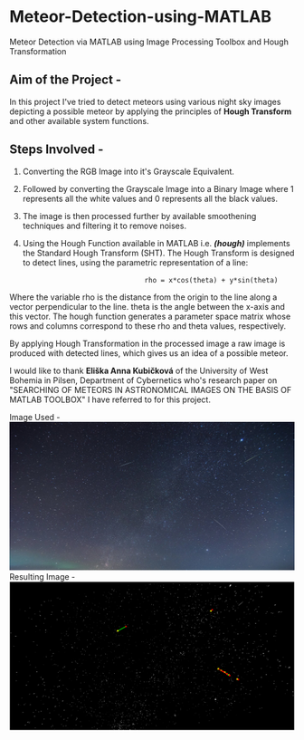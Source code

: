 # Meteor-Detection-using-MATLAB
Meteor Detection via MATLAB using Image Processing Toolbox and Hough Transformation
## Aim of the Project - 
In this project I've tried to detect meteors using various night sky images depicting a possible meteor by applying the principles of **Hough Transform** and other available system functions.

## Steps Involved - 
1) Converting the RGB Image into it's Grayscale Equivalent.
2) Followed by converting the Grayscale Image into a Binary Image where 1 represents all the white values and 0 represents all the black values. 
3) The image is then processed further by available smoothening techniques and filtering it to remove noises.
4) Using the Hough Function available in MATLAB i.e. ***(hough)*** implements the Standard Hough Transform (SHT). The Hough Transform is designed to detect lines, using the parametric representation of a line:

                                     rho = x*cos(theta) + y*sin(theta)

  Where the variable rho is the distance from the origin to the line along a vector perpendicular to the line. theta is the angle between the x-axis and this vector. The hough       function generates a parameter space matrix whose rows and columns correspond to these rho and theta values, respectively.

  By applying Hough Transformation in the processed image a raw image is produced with detected lines, which gives us an idea of a possible meteor.
  
I would like to thank **Eliška Anna Kubičková** of the University of West Bohemia in Pilsen, Department of Cybernetics who's research paper on "SEARCHING OF METEORS IN ASTRONOMICAL IMAGES ON THE BASIS OF MATLAB TOOLBOX" I have referred to for this project.

Image Used - 
![image used](https://github.com/souvik0306/Meteor-Detection-using-MATLAB/blob/master/meteor.jpg?raw=true)
Resulting Image -
![image used](https://github.com/souvik0306/Meteor-Detection-using-MATLAB/blob/master/Result_image1.png?raw=true)
